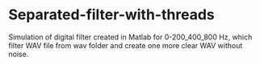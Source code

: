 # Separated-filter-with-threads
Simulation of digital filter created in Matlab for 0-200_400_800 Hz,  which filter WAV file from wav folder and create one more clear WAV without noise.
